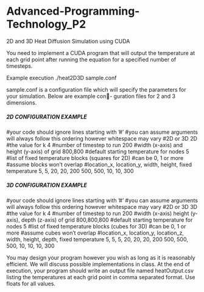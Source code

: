 # Advanced-Programming-Technology_P2
2D and 3D Heat Diffusion Simulation using CUDA

You need to implement a CUDA program that will output the temperature at
each grid point after running the equation for a specified number of timesteps.

Example execution
./heat2D3D sample.conf

sample.conf is a configuration file which will specify the parameters for your simulation. Below are example con-
guration files for 2 and 3 dimensions.

##### 2D CONFIGURATION EXAMPLE #####
#your code should ignore lines starting with ’#’
#you can assume arguments will always follow this ordering however whitespace may vary
#2D or 3D
2D
#the value for k
4
#number of timestep to run
200
#width (x-axis) and height (y-axis) of grid
800,800
#default starting temperature for nodes
5
#list of fixed temperature blocks (squares for 2D)
#can be 0, 1 or more
#assume blocks won’t overlap
#location_x, location_y, width, height, fixed temperature
5, 5, 20, 20, 200
500, 500, 10, 10, 300

##### 3D CONFIGURATION EXAMPLE #####
#your code should ignore lines starting with ’#’
#you can assume arguments will always follow this ordering however whitespace may vary
#2D or 3D
3D
#the value for k
4
#number of timestep to run
200
#width (x-axis) height (y-axis), depth (z-axis) of grid
800,800,800
#default starting temperature for nodes
5
#list of fixed temperature blocks (cubes for 3D)
#can be 0, 1 or more
#assume cubes won’t overlap
#location_x, location_y, location_z, width, height, depth, fixed temperature
5, 5, 5, 20, 20, 20, 200
500, 500, 500, 10, 10, 10, 300

You may design your program however you wish as long as it is reasonably efficient. We will discuss possible
implementations in class. At the end of execution, your program should write an output file named heatOutput.csv
listing the temperatures at each grid point in comma separated format. Use floats for all values.
